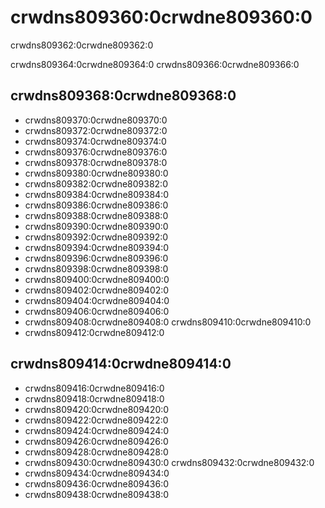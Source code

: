# crwdns809360:0crwdne809360:0

<p class="description">crwdns809362:0crwdne809362:0</p>

crwdns809364:0crwdne809364:0 crwdns809366:0crwdne809366:0

## crwdns809368:0crwdne809368:0

- crwdns809370:0crwdne809370:0
- crwdns809372:0crwdne809372:0
- crwdns809374:0crwdne809374:0
- crwdns809376:0crwdne809376:0
- crwdns809378:0crwdne809378:0
- crwdns809380:0crwdne809380:0
- crwdns809382:0crwdne809382:0
- crwdns809384:0crwdne809384:0
- crwdns809386:0crwdne809386:0
- crwdns809388:0crwdne809388:0
- crwdns809390:0crwdne809390:0
- crwdns809392:0crwdne809392:0
- crwdns809394:0crwdne809394:0
- crwdns809396:0crwdne809396:0
- crwdns809398:0crwdne809398:0
- crwdns809400:0crwdne809400:0
- crwdns809402:0crwdne809402:0
- crwdns809404:0crwdne809404:0
- crwdns809406:0crwdne809406:0
- crwdns809408:0crwdne809408:0 crwdns809410:0crwdne809410:0
- crwdns809412:0crwdne809412:0

## crwdns809414:0crwdne809414:0

- crwdns809416:0crwdne809416:0
- crwdns809418:0crwdne809418:0
- crwdns809420:0crwdne809420:0
- crwdns809422:0crwdne809422:0
- crwdns809424:0crwdne809424:0
- crwdns809426:0crwdne809426:0
- crwdns809428:0crwdne809428:0
- crwdns809430:0crwdne809430:0 crwdns809432:0crwdne809432:0
- crwdns809434:0crwdne809434:0
- crwdns809436:0crwdne809436:0
- crwdns809438:0crwdne809438:0